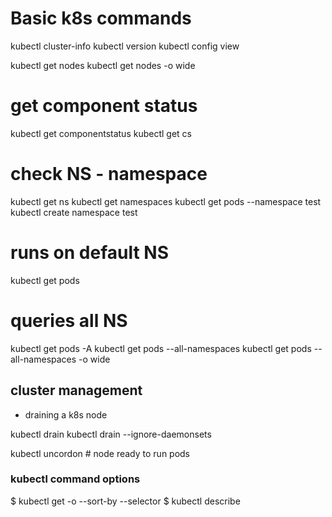 
# Basic k8s commands
kubectl cluster-info
kubectl version
kubectl config view


kubectl get nodes
kubectl get nodes -o wide

# get component status
kubectl get componentstatus
kubectl get cs


# check NS - namespace
kubectl get ns
kubectl get namespaces
kubectl get pods --namespace test
kubectl create namespace test



# runs on default NS
kubectl get pods

# queries all NS
kubectl get pods -A
kubectl get pods --all-namespaces
kubectl get pods --all-namespaces -o wide


## cluster management
- draining a k8s node

kubectl drain <node name>
kubectl drain <node name> --ignore-daemonsets

kubectl uncordon <node name> # node ready to run pods




### kubectl command options

$ kubectl get <object type> <object name> -o <output> --sort-by <JSONPath> --selector <selector>
$ kubectl describe <object type> <object name> 
$ kubectl create -f <file>
$ kubectl apply -f <file>
$ kubectl delete <>
$ kubectl exec  <podName> -c <containerName> -- <command>

